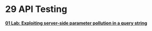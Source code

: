 # 29 API Testing

[**01 Lab: Exploiting server-side parameter pollution in a query string**](29%20API%20Testing%2017efab5460ec8081a604cf91361ad855/01%20Lab%20Exploiting%20server-side%20parameter%20pollution%20%2017efab5460ec80d0b1b3e31e2ec30b19.md)